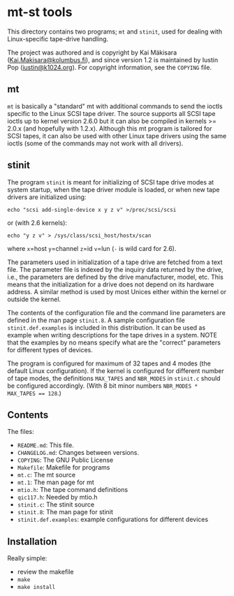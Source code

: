 # mt-st tools

This directory contains two programs; `mt` and `stinit`, used for
dealing with Linux-specific tape-drive handling.

The project was authored and is copyright by Kai Mäkisara
(<Kai.Makisara@kolumbus.fi>), and since version 1.2 is maintained by
Iustin Pop (<iustin@k1024.org>). For copyright information, see the
`COPYING` file.

## mt

`mt` is basically a "standard" mt with additional commands to send the
ioctls specific to the Linux SCSI tape driver. The source supports all
SCSI tape ioctls up to kernel version 2.6.0 but it can also be
compiled in kernels >= 2.0.x (and hopefully with 1.2.x). Although this
mt program is tailored for SCSI tapes, it can also be used with other
Linux tape drivers using the same ioctls (some of the commands may not
work with all drivers).

## stinit

The program `stinit` is meant for initializing of SCSI tape drive modes
at system startup, when the tape driver module is loaded, or when new
tape drivers are initialized using:

    echo "scsi add-single-device x y z v" >/proc/scsi/scsi

or (with 2.6 kernels):

    echo "y z v" > /sys/class/scsi_host/hostx/scan

where `x`=host `y`=channel `z`=id `v`=lun (`-` is wild card for 2.6).

The parameters used in initialization of a tape drive are fetched from
a text file. The parameter file is indexed by the inquiry data
returned by the drive, i.e., the parameters are defined by the drive
manufacturer, model, etc. This means that the initialization for a
drive does not depend on its hardware address. A similar method is
used by most Unices either within the kernel or outside the kernel.

The contents of the configuration file and the command line parameters
are defined in the man page `stinit.8`. A sample configuration file
`stinit.def.examples` is included in this distribution. It can be used
as example when writing descriptions for the tape drives in a
system. NOTE that the examples by no means specify what are the
"correct" parameters for different types of devices.

The program is configured for maximum of 32 tapes and 4 modes (the
default Linux configuration). If the kernel is configured for
different number of tape modes, the definitions `MAX_TAPES` and
`NBR_MODES` in `stinit.c` should be configured accordingly. (With 8 bit
minor numbers `NBR_MODES * MAX_TAPES == 128`.)

## Contents

The files:

- `README.md`: This file.
- `CHANGELOG.md`: Changes between versions.
- `COPYING`: The GNU Public License
- `Makefile`: Makefile for programs
- `mt.c`: The mt source
- `mt.1`: The man page for mt
- `mtio.h`: The tape command definitions
- `qic117.h`: Needed by mtio.h
- `stinit.c`: The stinit source
- `stinit.8`: The man page for stinit
- `stinit.def.examples`: example configurations for different devices

## Installation

Really simple:

- review the makefile
- `make`
- `make install`
